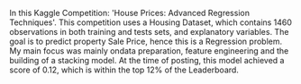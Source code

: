 In this Kaggle Competition: 'House Prices: Advanced Regression Techniques'. This competition uses a Housing Dataset, which contains 1460 observations in both training and tests sets, and explanatory variables. The goal is to predict property Sale Price, hence this is a Regression problem.
My main focus was mainly ondata preparation, feature engineering and the building of a stacking model.
At the time of posting, this model achieved a score of 0.12, which is within the top 12% of the Leaderboard.
